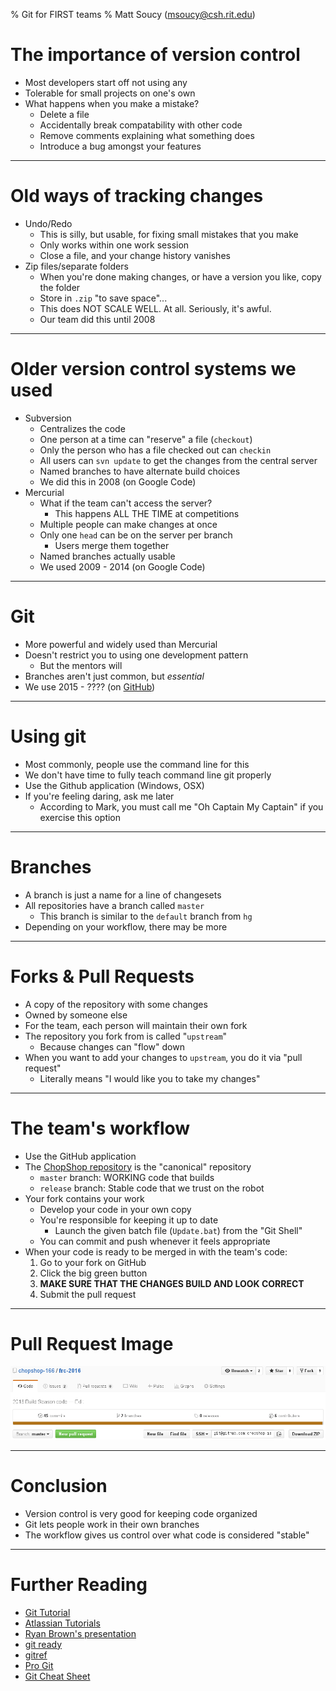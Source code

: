 % Git for FIRST teams
% Matt Soucy (<msoucy@csh.rit.edu>)

# The importance of version control

- Most developers start off not using any
- Tolerable for small projects on one's own
- What happens when you make a mistake?
	- Delete a file
	- Accidentally break compatability with other code
	- Remove comments explaining what something does
	- Introduce a bug amongst your features

---

# Old ways of tracking changes

- Undo/Redo
	- This is silly, but usable, for fixing small mistakes that you make
	- Only works within one work session
	- Close a file, and your change history vanishes
- Zip files/separate folders
	- When you're done making changes, or have a version you like, copy the folder
	- Store in `.zip` "to save space"...
	- This does NOT SCALE WELL. At all. Seriously, it's awful.
	- Our team did this until 2008

---

# Older version control systems we used

- Subversion
	- Centralizes the code
	- One person at a time can "reserve" a file (`checkout`)
	- Only the person who has a file checked out can `checkin`
	- All users can `svn update` to get the changes from the central server
	- Named branches to have alternate build choices
	- We did this in 2008 (on Google Code)
- Mercurial
	- What if the team can't access the server?
		- This happens ALL THE TIME at competitions
	- Multiple people can make changes at once
	- Only one `head` can be on the server per branch
		- Users merge them together
	- Named branches actually usable
	- We used 2009 - 2014 (on Google Code)

---

# Git

- More powerful and widely used than Mercurial
- Doesn't restrict you to using one development pattern
	- But the mentors will
- Branches aren't just common, but *essential*
- We use 2015 - ???? (on [GitHub][])

---

# Using git

- Most commonly, people use the command line for this
- We don't have time to fully teach command line git properly
- Use the Github application (Windows, OSX)
- If you're feeling daring, ask me later
	- According to Mark, you must call me "Oh Captain My Captain" if you exercise this option

---

# Branches

- A branch is just a name for a line of changesets
- All repositories have a branch called `master`
	- This branch is similar to the `default` branch from `hg`
- Depending on your workflow, there may be more

---

# Forks & Pull Requests

- A copy of the repository with some changes
- Owned by someone else
- For the team, each person will maintain their own fork
- The repository you fork from is called "`upstream`"
	- Because changes can "flow" down
- When you want to add your changes to `upstream`, you do it via "pull request"
	- Literally means "I would like you to take my changes"

---

# The team's workflow

- Use the GitHub application
- The [ChopShop repository][] is the "canonical" repository
	- `master` branch: WORKING code that builds
	- `release` branch: Stable code that we trust on the robot
- Your fork contains your work
	- Develop your code in your own copy
	- You're responsible for keeping it up to date
		- Launch the given batch file (`Update.bat`) from the "Git Shell"
	- You can commit and push whenever it feels appropriate
- When your code is ready to be merged in with the team's code:
	1. Go to your fork on GitHub
	2. Click the big green button
	3. **MAKE SURE THAT THE CHANGES BUILD AND LOOK CORRECT**
	4. Submit the pull request

---

# Pull Request Image

![Pull Request](pull-request.png)

---

# Conclusion

- Version control is very good for keeping code organized
- Git lets people work in their own branches
- The workflow gives us control over what code is considered "stable"
<!--- Version control is as easy as *fork*, *spoon*, and *knife*-->

---

# Further Reading

- [Git Tutorial](http://git-scm.com/docs/gittutorial)
- [Atlassian Tutorials](https://www.atlassian.com/git/tutorials/)
- [Ryan Brown's presentation](http://rsb.io/talks/git/)
- [git ready](http://gitready.com)
- [gitref](http://gitref.org)
- [Pro Git](http://progit.org)
- [Git Cheat Sheet](http://cheat.errtheblog.com/s/git)
<!-- - [BitBucket tutorial](https://bitbucket.org/spooning/) -->

[GitHub]: http://github.com/
[ChopShop repository]: http://github.com/ChopShop-166/frc-2016
